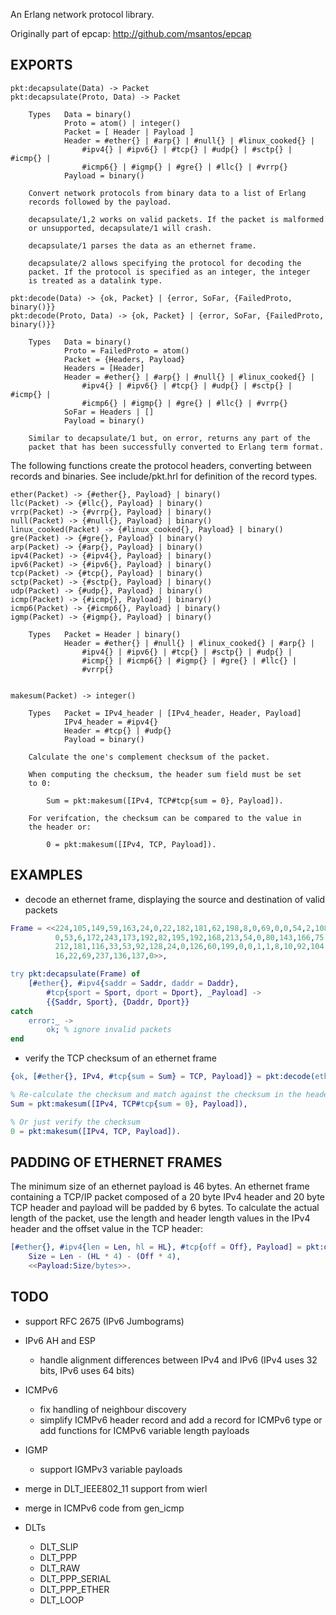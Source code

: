 
An Erlang network protocol library.

Originally part of epcap:
<http://github.com/msantos/epcap>


## EXPORTS

    pkt:decapsulate(Data) -> Packet
    pkt:decapsulate(Proto, Data) -> Packet

        Types   Data = binary()
                Proto = atom() | integer()
                Packet = [ Header | Payload ]
                Header = #ether{} | #arp{} | #null{} | #linux_cooked{} |
                    #ipv4{} | #ipv6{} | #tcp{} | #udp{} | #sctp{} | #icmp{} |
                    #icmp6{} | #igmp{} | #gre{} | #llc{} | #vrrp{}
                Payload = binary()

        Convert network protocols from binary data to a list of Erlang
        records followed by the payload.

        decapsulate/1,2 works on valid packets. If the packet is malformed
        or unsupported, decapsulate/1 will crash.

        decapsulate/1 parses the data as an ethernet frame.

        decapsulate/2 allows specifying the protocol for decoding the
        packet. If the protocol is specified as an integer, the integer
        is treated as a datalink type.

    pkt:decode(Data) -> {ok, Packet} | {error, SoFar, {FailedProto, binary()}}
    pkt:decode(Proto, Data) -> {ok, Packet} | {error, SoFar, {FailedProto, binary()}}

        Types   Data = binary()
                Proto = FailedProto = atom()
                Packet = {Headers, Payload}
                Headers = [Header]
                Header = #ether{} | #arp{} | #null{} | #linux_cooked{} |
                    #ipv4{} | #ipv6{} | #tcp{} | #udp{} | #sctp{} | #icmp{} |
                    #icmp6{} | #igmp{} | #gre{} | #llc{} | #vrrp{}
                SoFar = Headers | []
                Payload = binary()

        Similar to decapsulate/1 but, on error, returns any part of the
        packet that has been successfully converted to Erlang term format.

The following functions create the protocol headers, converting between
records and binaries. See include/pkt.hrl for definition of the record
types.

    ether(Packet) -> {#ether{}, Payload} | binary()
    llc(Packet) -> {#llc{}, Payload} | binary()
    vrrp(Packet) -> {#vrrp{}, Payload} | binary()
    null(Packet) -> {#null{}, Payload} | binary()
    linux_cooked(Packet) -> {#linux_cooked{}, Payload} | binary()
    gre(Packet) -> {#gre{}, Payload} | binary()
    arp(Packet) -> {#arp{}, Payload} | binary()
    ipv4(Packet) -> {#ipv4{}, Payload} | binary()
    ipv6(Packet) -> {#ipv6{}, Payload} | binary()
    tcp(Packet) -> {#tcp{}, Payload} | binary()
    sctp(Packet) -> {#sctp{}, Payload} | binary()
    udp(Packet) -> {#udp{}, Payload} | binary()
    icmp(Packet) -> {#icmp{}, Payload} | binary()
    icmp6(Packet) -> {#icmp6{}, Payload} | binary()
    igmp(Packet) -> {#igmp{}, Payload} | binary()

        Types   Packet = Header | binary()
                Header = #ether{} | #null{} | #linux_cooked{} | #arp{} |
                    #ipv4{} | #ipv6{} | #tcp{} | #sctp{} | #udp{} |
                    #icmp{} | #icmp6{} | #igmp{} | #gre{} | #llc{} |
                    #vrrp{}


    makesum(Packet) -> integer()

        Types   Packet = IPv4_header | [IPv4_header, Header, Payload]
                IPv4_header = #ipv4{}
                Header = #tcp{} | #udp{}
                Payload = binary()

        Calculate the one's complement checksum of the packet.

        When computing the checksum, the header sum field must be set
        to 0:

            Sum = pkt:makesum([IPv4, TCP#tcp{sum = 0}, Payload]).

        For verifcation, the checksum can be compared to the value in
        the header or:

            0 = pkt:makesum([IPv4, TCP, Payload]).

## EXAMPLES

* decode an ethernet frame, displaying the source and destination of
  valid packets

```erlang
Frame = <<224,105,149,59,163,24,0,22,182,181,62,198,8,0,69,0,0,54,2,108,64,
          0,53,6,172,243,173,192,82,195,192,168,213,54,0,80,143,166,75,154,
          212,181,116,33,53,92,128,24,0,126,60,199,0,0,1,1,8,10,92,104,96,
          16,22,69,237,136,137,0>>,

try pkt:decapsulate(Frame) of
    [#ether{}, #ipv4{saddr = Saddr, daddr = Daddr},
        #tcp{sport = Sport, dport = Dport}, _Payload] ->
        {{Saddr, Sport}, {Daddr, Dport}}
catch
    error:_ ->
        ok; % ignore invalid packets
end
```

* verify the TCP checksum of an ethernet frame

```erlang
{ok, [#ether{}, IPv4, #tcp{sum = Sum} = TCP, Payload]} = pkt:decode(ether, Frame),

% Re-calculate the checksum and match against the checksum in the header
Sum = pkt:makesum([IPv4, TCP#tcp{sum = 0}, Payload]),

% Or just verify the checksum
0 = pkt:makesum([IPv4, TCP, Payload]).
```

## PADDING OF ETHERNET FRAMES

The minimum size of an ethernet payload is 46 bytes. An ethernet frame
containing a TCP/IP packet composed of a 20 byte IPv4 header and 20 byte
TCP header and payload will be padded by 6 bytes. To calculate the actual
length of the packet, use the length and header length values in the IPv4
header and the offset value in the TCP header:

```erlang
[#ether{}, #ipv4{len = Len, hl = HL}, #tcp{off = Off}, Payload] = pkt:decapsulate(Frame),
    Size = Len - (HL * 4) - (Off * 4),
    <<Payload:Size/bytes>>.
```

## TODO

* support RFC 2675 (IPv6 Jumbograms)

* IPv6 AH and ESP
    * handle alignment differences between IPv4 and IPv6 (IPv4 uses 32
      bits, IPv6 uses 64 bits)

* ICMPv6
    * fix handling of neighbour discovery
    * simplify ICMPv6 header record and add a record for ICMPv6 type or
      add functions for ICMPv6 variable length payloads

* IGMP
    * support IGMPv3 variable payloads

* merge in DLT\_IEEE802\_11 support from wierl

* merge in ICMPv6 code from gen_icmp

* DLTs
    * DLT_SLIP
    * DLT_PPP
    * DLT_RAW
    * DLT\_PPP\_SERIAL
    * DLT\_PPP\_ETHER
    * DLT_LOOP

